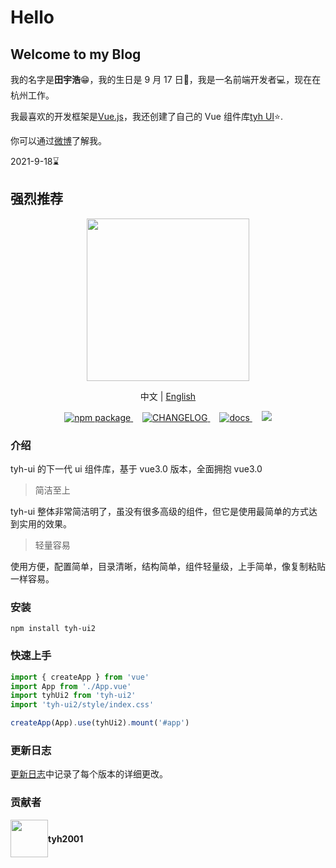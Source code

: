 # Hello

## Welcome to my Blog

我的名字是**田宇浩**:grin:，我的生日是 9 月 17 日:birthday:，我是一名前端开发者:computer:，现在在杭州工作。

我最喜欢的开发框架是[Vue.js](https://v3.cn.vuejs.org)，我还创建了自己的 Vue 组件库[tyh UI](http://tianyuhao.icu/tyhui/v3):star:.

你可以通过[微博](https://weibo.com/tyh2001)了解我。

2021-9-18:hourglass:

## 强烈推荐

<p align="center">
  <img height="260px" src="https://tianyuhao.cn/tyhui/v3/assets/logo.1320fb15.png">
</p>

<p align="center">
  中文 | <a href="https://github.com/Tyh2001/tyh-ui2/blob/master/README.md">English</a>
</p>

<p align="center">
  <a href="https://www.npmjs.com/package/tyh-ui2">
    <img src="https://badgen.net/npm/v/tyh-ui2" alt="npm package">
  </a>
  <a style="margin-left:15px;" href="https://github.com/Tyh2001/tyh-ui2/blob/master/CHANGELOG.md">
    <img src="https://img.shields.io/badge/tyh--ui2-CHANGELOG-orange" alt="CHANGELOG">
  </a>
  <a style="margin-left:15px;" href="https://tianyuhao.cn/tyhui/v3">
    <img src="https://img.shields.io/badge/tyh--ui2-docs-red" alt="docs">
  </a>
  <a style="margin-left:15px;" href="https://github.com/Tyh2001/tyh-ui2/blob/master/README.md">
    <img src="https://img.shields.io/badge/tyh--ui2-README__en-yellowgreen">
  </a>
</p>

### 介绍

tyh-ui 的下一代 ui 组件库，基于 vue3.0 版本，全面拥抱 vue3.0

> 简洁至上

tyh-ui 整体非常简洁明了，虽没有很多高级的组件，但它是使用最简单的方式达到实用的效果。

> 轻量容易

使用方便，配置简单，目录清晰，结构简单，组件轻量级，上手简单，像复制粘贴一样容易。

### 安装

```shell
npm install tyh-ui2
```

### 快速上手

```js
import { createApp } from 'vue'
import App from './App.vue'
import tyhUi2 from 'tyh-ui2'
import 'tyh-ui2/style/index.css'

createApp(App).use(tyhUi2).mount('#app')
```

### 更新日志

[更新日志](https://github.com/Tyh2001/tyh-ui2/blob/master/CHANGELOG.md)中记录了每个版本的详细更改。

### 贡献者

<div style="display: flex; align-items: center;">
  <img style=" float: left;" height="60px" src="https://www.hualigs.cn/image/608132a6c15b2.jpg">
  <h4 style="display: inline-block;">tyh2001</h4>
</div>
